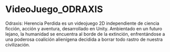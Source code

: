 # VideoJuego_ODRAXIS
Odraxis: Herencia Perdida es un videojuego 2D independiente de ciencia ficción, acción y aventura, desarrollado en Unity. Ambientado en un futuro lejano, la humanidad se encuentra al borde de la extinción, enfrentándose a una poderosa coalición alienígena decidida a borrar todo rastro de nuestra civilización.
